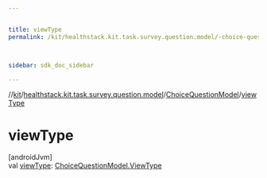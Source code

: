```yaml
---


title: viewType
permalink: /kit/healthstack.kit.task.survey.question.model/-choice-question-model/view-type.html



sidebar: sdk_doc_sidebar

---
```



//[kit](/kit.html)/[healthstack.kit.task.survey.question.model](../index.html)/[ChoiceQuestionModel](index.html)/[viewType](view-type.html)



# viewType



[androidJvm]\
val [viewType](view-type.html): [ChoiceQuestionModel.ViewType](-view-type/index.html)






